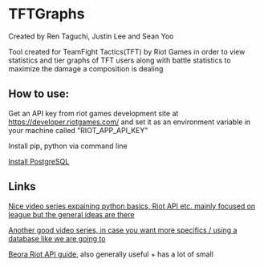 # TFTGraphs
Created by Ren Taguchi, Justin Lee and Sean Yoo

Tool created for TeamFight Tactics(TFT) by Riot Games in order to view statistics and tier graphs of TFT users along with battle statistics to maximize the damage a composition is dealing

## How to use:
Get an API key from riot games development site at https://developer.riotgames.com/ and set it as an environment variable in your machine called "RIOT_APP_API_KEY"

Install pip, python via command line

[Install PostgreSQL](https://www.youtube.com/watch?v=KuQUNHCeKCk&ab_channel=BekBrace)




## Links


[Nice video series expaining python basics, Riot API etc. mainly focused on league but the general ideas are there](https://www.youtube.com/watch?v=jkzq9j5yeT8&list=PL3vL1pnMCbUERqllcwhcvEJbKum-M9zT5&ab_channel=iTeroGaming)



[Another good video series, in case you want more specifics / using a database like we are going to](https://www.youtube.com/watch?v=s4_6pAUEoVU&list=PL-ytr5d8yHD7kxWlWQXAG0Vi9vMXuijWq&ab_channel=417Devops)



[Beora Riot API guide](https://github.com/Baeora/riot_api_tools), also generally useful + has a lot of small

